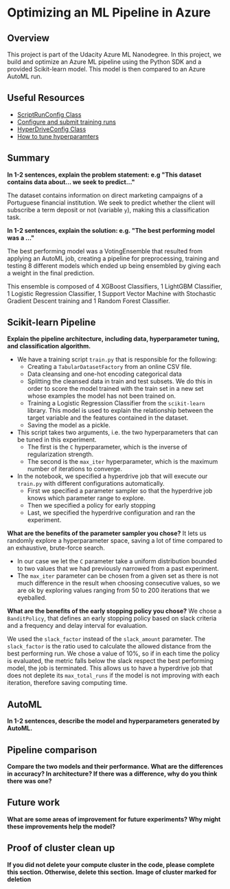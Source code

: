 # Optimizing an ML Pipeline in Azure

## Overview
This project is part of the Udacity Azure ML Nanodegree.
In this project, we build and optimize an Azure ML pipeline using the Python SDK and a provided Scikit-learn model.
This model is then compared to an Azure AutoML run.

## Useful Resources
- [ScriptRunConfig Class](https://docs.microsoft.com/en-us/python/api/azureml-core/azureml.core.scriptrunconfig?view=azure-ml-py)
- [Configure and submit training runs](https://docs.microsoft.com/en-us/azure/machine-learning/how-to-set-up-training-targets)
- [HyperDriveConfig Class](https://docs.microsoft.com/en-us/python/api/azureml-train-core/azureml.train.hyperdrive.hyperdriveconfig?view=azure-ml-py)
- [How to tune hyperparamters](https://docs.microsoft.com/en-us/azure/machine-learning/how-to-tune-hyperparameters)


## Summary
**In 1-2 sentences, explain the problem statement: e.g "This dataset contains data about... we seek to predict..."**

The dataset contains information on direct marketing campaigns of a Portuguese financial institution. We seek to predict whether the client will subscribe a term deposit or not (variable `y`), making this a classification task.

**In 1-2 sentences, explain the solution: e.g. "The best performing model was a ..."**

The best performing model was a VotingEnsemble that resulted from applying an AutoML job, creating a pipeline for preprocessing, training and testing 8 different models which ended up being ensembled by giving each a weight in the final prediction.

This ensemble is composed of 4 XGBoost Classifiers, 1 LightGBM Classifier, 1 Logistic Regression Classifier, 1 Support Vector Machine with Stochastic Gradient Descent training and 1 Random Forest Classifier.

## Scikit-learn Pipeline
**Explain the pipeline architecture, including data, hyperparameter tuning, and classification algorithm.**
* We have a training script `train.py` that is responsible for the following:
  * Creating a `TabularDatasetFactory` from an online CSV file.
  * Data cleansing and one-hot encoding categorical data
  * Splitting the cleansed data in train and test subsets. We do this in order to score the model trained with the train set in a new set whose examples the model has not been trained on.
  * Training a Logistic Regression Classifier from the `scikit-learn` library. This model is used to explain the relationship between the target variable and the features contained in the dataset.
  * Saving the model as a pickle.
* This script takes two arguments, i.e. the two hyperparameters that can be tuned in this experiment.
  * The first is the `C` hyperparameter, which is the inverse of regularization strength.
  * The second is the `max_iter` hyperparameter, which is the maximum number of iterations to converge.
* In the notebook, we specified a hyperdrive job that will execute our `train.py` with different configurations automatically.
  * First we specified a parameter sampler so that the hyperdrive job knows which parameter range to explore.
  * Then we specified a policy for early stopping
  * Last, we specified the hyperdrive configuration and ran the experiment.

**What are the benefits of the parameter sampler you chose?**
It lets us randomly explore a hyperparameter space, saving a lot of time compared to an exhaustive, brute-force search.
* In our case we let the `C` parameter take a uniform distribution bounded to two values that we had previously narrowed from a past experiment.
* The `max_iter` parameter can be chosen from a given set as there is not much difference in the result when choosing consecutive values, so we are ok by exploring values ranging from 50 to 200 iterations that we eyeballed.

**What are the benefits of the early stopping policy you chose?**
We chose a `BanditPolicy`, that defines an early stopping policy based on slack criteria and a frequency and delay interval for evaluation.

We used the `slack_factor` instead of the `slack_amount` parameter. The `slack_factor` is the ratio used to calculate the allowed distance from the best performing run. We chose a value of 10%, so if in each time the policy is evaluated, the metric falls below the slack respect the best performing model, the job is terminated. This allows us to have a hyperdrive job that does not deplete its `max_total_runs` if the model is not improving with each iteration, therefore saving computing time.

## AutoML
**In 1-2 sentences, describe the model and hyperparameters generated by AutoML.**

## Pipeline comparison
**Compare the two models and their performance. What are the differences in accuracy? In architecture? If there was a difference, why do you think there was one?**

## Future work
**What are some areas of improvement for future experiments? Why might these improvements help the model?**

## Proof of cluster clean up
**If you did not delete your compute cluster in the code, please complete this section. Otherwise, delete this section.**
**Image of cluster marked for deletion**
